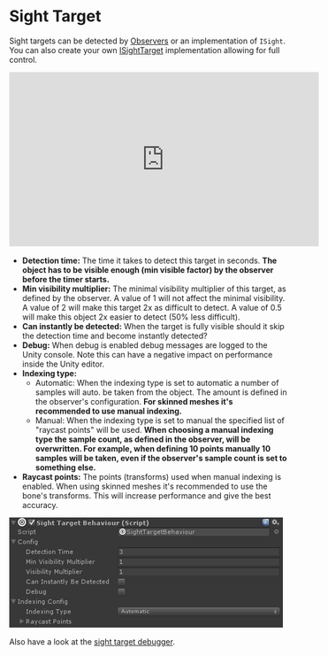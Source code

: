 # Sight Target

Sight targets can be detected by [Observers](Observer.md) or an implementation of `ISight`. You can also create your own  [ISightTarget](ISightTarget.md) implementation allowing for full control.

<iframe width="560" height="315" src="https://www.youtube.com/embed/OOVI5Snfw9E" frameborder="0" allow="autoplay; encrypted-media" allowfullscreen></iframe>

-   **Detection time:** The time it takes to detect this target in seconds. **The object has to be visible enough (min visible factor) by the observer before the timer starts.**
-   **Min visibility multiplier:** The minimal visibility multiplier of this target, as defined by the observer. A value of 1 will not affect the minimal visibility. A value of 2 will make this target 2x as difficult to detect. A value of 0.5 will make this object 2x easier to detect (50% less difficult).
-   **Can instantly be detected:** When the target is fully visible should it skip the detection time and become instantly detected?
-   **Debug:** When debug is enabled debug messages are logged to the Unity console. Note this can have a negative impact on performance inside the Unity editor.
-   **Indexing type:**
    -   Automatic: When the indexing type is set to automatic a number of samples will auto. be taken from the object. The amount is defined in the observer's configuration. **For skinned meshes it's recommended to use manual indexing.**
    -   Manual: When the indexing type is set to manual the specified list of "raycast points" will be used.  **When choosing a manual indexing type the sample count, as defined in the observer, will be overwritten. For example, when defining 10 points manually 10 samples will be taken, even if the observer's sample count is set to something else.**
-   **Raycast points:** The points (transforms) used when manual indexing is enabled. When using skinned meshes it's recommended to use the bone's transforms. This will increase performance and give the best accuracy.

![](Assets/SightTargetBehaviour.png)

Also have a look at the  [sight target debugger](../Editors/SightTargetDebugger.md).